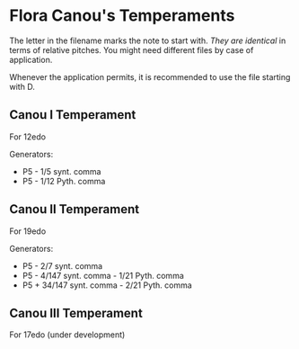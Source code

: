 # Flora Canou's Temperaments

The letter in the filename marks the note to start with. _They are identical_ in terms of relative pitches. You might need different files by case of application. 

Whenever the application permits, it is recommended to use the file starting with D. 

## Canou I Temperament
For 12edo

Generators: 
* P5 - 1/5 synt. comma
* P5 - 1/12 Pyth. comma

## Canou II Temperament
For 19edo

Generators:
* P5 - 2/7 synt. comma
* P5 - 4/147 synt. comma - 1/21 Pyth. comma
* P5 + 34/147 synt. comma - 2/21 Pyth. comma

## Canou III Temperament
For 17edo (under development)

